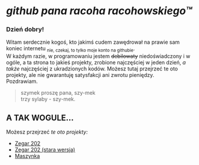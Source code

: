 # *github pana racoha racohowskiego™*
### **Dzień dobry!**
Witam serdecznie kogoś, kto jakimś cudem zawędrował na prawie sam koniec internetu <sub>nie, czekaj, to tylko moje konto na githubie</sub>.\
W każdym razie, w programowaniu jestem ~~debilowaty~~ niedoświadczony i w ogóle, a ta strona to jakieś projekty, zrobione najczęściej w jeden dzień, *a także* najczęściej z ukradzionych kodów.
Możesz tutaj przejrzeć te oto projekty, ale nie gwarantuję satysfakcji ani zwrotu pieniędzy.\
Pozdrawiam.
>szymek proszę pana, szy-mek\
>trzy sylaby - szy-mek.

## A TAK WOGULE...
Możesz przejrzeć *te oto projekty:*
+ [Zegar 202](https://racohowskij.github.io/Zegar-202/)
+ [Zegar 202 (stara wersja)](https://racohowskij.github.io/Zegar-202-old/)
+ [Maszynka](https://racohowskij.github.io/Maszynka/)
